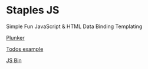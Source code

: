 Staples JS
=========

Simple Fun JavaScript &amp; HTML Data Binding Templating

<a href="http://plnkr.co/edit/Fd6KVJsshhxclUWZPiX9?p=preview">Plunker</a>

<a href="http://rawgithub.com/magnumjs/staples.js/master/example.html">Todos example</a>

<a class="jsbin-embed" href="http://jsbin.com/ehayiw/9/embed?live">JS Bin</a><script src="http://static.jsbin.com/js/embed.js"></script>
